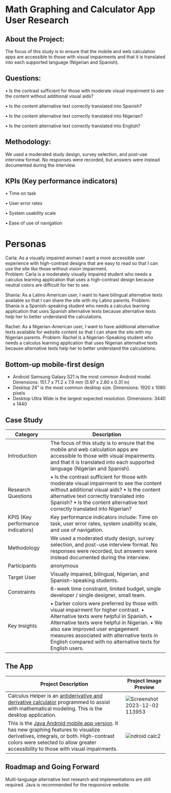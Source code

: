 # Math Graphing and Calculator App User Research

## About the Project: 

The focus of this study is to ensure that the mobile and web calculation apps are accessible to those with visual impairments and that it is translated into each supported language (Nigerian and Spanish).

## Questions: 

•	Is the contrast sufficient for those with moderate visual impairment to see the content without additional visual aids?

•	Is the content alternative text correctly translated into Spanish?

•	Is the content alternative text correctly translated into Nigerian?

•	Is the content alternative text correctly translated into English?

## Methodology:

We used a moderated study design, survey selection, and post-use interview format.  No responses were recorded, but answers were instead documented during the interview.

## KPIs (Key performance indicators)
•	Time on task

•	User error rates

•	System usability scale

•	Ease of use of navigation

# Personas 

Carla: As a visually impaired woman I want a more accessible user experience with high-contrast designs that are easy to read so that I can use the site like those without vision impairment.  
Problem: Carla is a moderately visually impaired student who needs a calculus learning application that uses a high-contrast design because neutral colors are difficult for her to see.

Shania: As a Latino American user, I want to have bilingual alternative texts available so that I can share the site with my Latino parents. 
Problem: Shania is a Spanish-speaking student who needs a calculus learning application that uses Spanish alternative texts because alternative texts help her to better understand the calculations. 

Rachel: As a Nigerian-American user, I want to have additional alternative texts available for website content so that I can share the site with my Nigerian parents. 
Problem: Rachel is a Nigerian-Speaking student who needs a calculus learning application that uses Nigerian alternative texts because alternative texts help her to better understand the calculations.

## Bottom-up mobile-first design

- Android	Samsung Galaxy S21 is the most common Android model.	Dimensions: 151.7 x 71.2 x 7.9 mm (5.97 x 2.80 x 0.31 in)
- Desktop 24”	is the most common desktop size.	Dimensions: 1920 x 1080 pixels
- Desktop Ultra Wide is the largest expected resolution. Dimensions:	3440 x 1440

## Case Study
<!-- TABLE -->
| Category | Description |
| --- | --- |
| Introduction | The focus of this study is to ensure that the mobile and web calculation apps are accessible to those with visual impairments and that it is translated into each supported language (Nigerian and Spanish).
| Research Questions	| •	Is the contrast sufficient for those with moderate visual impairment to see the content without additional visual aids? •	Is the content alternative text correctly translated into Spanish? •	Is the content alternative text correctly translated into Nigerian?|
| KPIS (Key performance indicators)	| Key performance indicators include: Time on task, user error rates, system usability scale, and use of navigation.|
| Methodology |	We used a moderated study design, survey selection, and post-use interview format.  No responses were recorded, but answers were instead documented during the interview. |
| Participants| anonymous |
| Target User |	Visually impaired, bilingual, Nigerian, and Spanish-speaking students. |
| Constraints |	6-week time constraint, limited budget, single developer / single designer, small team. |
| Key Insights	| •	Darker colors were preferred by those with visual impairment for higher contrast. •	Alternative texts were helpful in Spanish. •	Alternative texts were helpful in Nigerian. •	We also saw improved user engagement measures associated with alternative texts in English compared with no alternative texts for English users. |

## The App
| Project Description | Project Image Preview |
| --- | --- |
| Calculus Helper is an [antiderivative and derivative calculator](https://github.com/sheraadams/Derivative-and-Integral-Calculator) programmed to assist with mathematical modeling. This is the desktop application.  |  ![Screenshot 2023-12-02 113953](https://github.com/sheraadams/UI-UX/assets/110789514/b9b8189b-60a3-4ad5-959f-b7203a0363bb)|
| This is the [Java Android mobile app version](https://github.com/sheraadams/Calculus-Helper-Android-App). It has new graphing features to visualize derivatives, integrals, or both. High-contrast colors were selected to allow greater accessibility to those with visual impairments.  |![ndroid calc2](https://github.com/sheraadams/sheraadams/assets/110789514/8b1a979f-c291-4670-a8f0-5cc102c9bf68)|

## Roadmap and Going Forward

Multi-language alternative text research and implementations are still required.
Java is recommended for the responsive website. 
